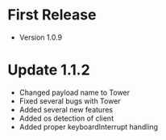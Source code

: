 # First Release
- Version 1.0.9

# Update 1.1.2
- Changed payload name to Tower
- Fixed several bugs with Tower
- Added several new features
- Added os detection of client
- Added proper keyboardInterrupt handling